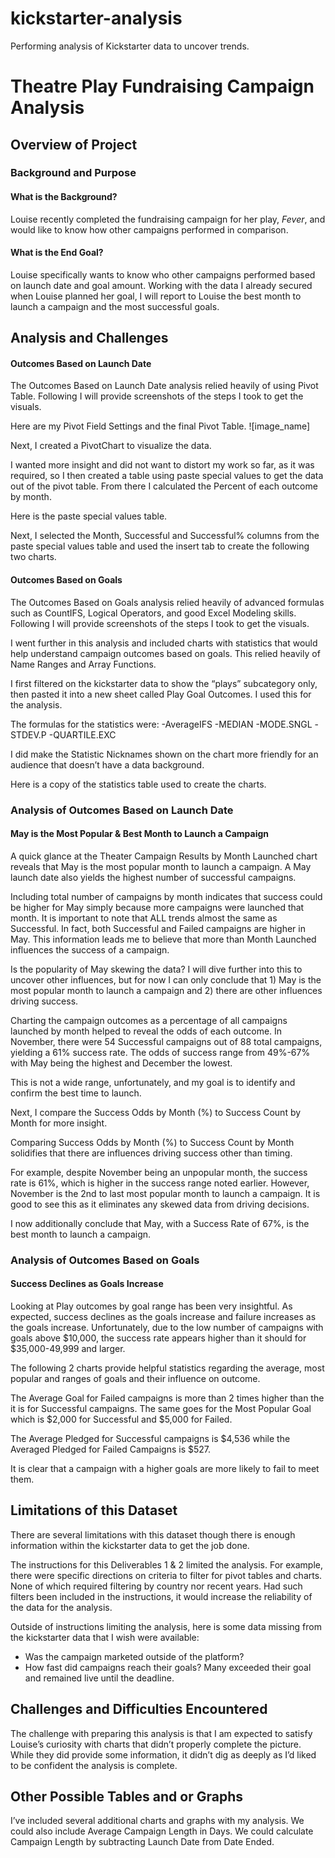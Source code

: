 # kickstarter-analysis
Performing analysis of Kickstarter data to uncover trends.

# Theatre Play Fundraising Campaign Analysis


## Overview of Project


### Background and Purpose


#### What is the Background?
Louise recently completed the fundraising campaign for her play, *Fever*, and would like to know how other campaigns performed in comparison. 

#### What is the End Goal?

Louise specifically wants to know who other campaigns performed based on launch date and goal amount. Working with the data I already secured when Louise planned her goal, I will report to Louise the best month to launch a campaign and the most successful goals. 


## Analysis and Challenges

#### Outcomes Based on Launch Date
The Outcomes Based on Launch Date analysis relied heavily of using Pivot Table. Following I will provide screenshots of the steps I took to get the visuals. 

Here are my Pivot Field Settings and the final Pivot Table.
![image_name]
  
Next, I created a PivotChart to visualize the data. 
 

I wanted more insight and did not want to distort my work so far, as it was required, so I then created a table using paste special values to get the data out of the pivot table. From there I calculated the Percent of each outcome by month. 

Here is the paste special values table. 

 



Next, I selected the Month, Successful and Successful% columns from the paste special values table and used the insert tab to create the following two charts.
    


#### Outcomes Based on Goals
The Outcomes Based on Goals analysis relied heavily of advanced formulas such as CountIFS, Logical Operators, and good Excel Modeling skills. Following I will provide screenshots of the steps I took to get the visuals. 

    


I went further in this analysis and included charts with statistics that would help understand campaign outcomes based on goals. This relied heavily of Name Ranges and Array Functions.

I first filtered on the kickstarter data to show the “plays” subcategory only, then pasted it into a new sheet called Play Goal Outcomes. I used this for the analysis.

The formulas for the statistics were:
-AverageIFS
-MEDIAN
-MODE.SNGL
-STDEV.P
-QUARTILE.EXC

I did make the Statistic Nicknames shown on the chart more friendly for an audience that doesn’t have a data background.

Here is a copy of the statistics table used to create the charts.
 


  

### Analysis of Outcomes Based on Launch Date


#### May is the Most Popular & Best Month to Launch a Campaign

 

A quick glance at the Theater Campaign Results by Month Launched chart reveals that May is the most popular month to launch a campaign.  A May launch date also yields the highest number of successful campaigns. 







  

Including total number of campaigns by month indicates that success could be higher for May simply because more campaigns were launched that month. It is important to note that ALL trends almost the same as Successful. In fact, both Successful and Failed campaigns are higher in May. This information leads me to believe that more than Month Launched influences the success of a campaign. 

Is the popularity of May skewing the data? I will dive further into this to uncover other influences, but for now I can only conclude that 1) May is the most popular month to launch a campaign and 2) there are other influences driving success.


 

Charting the campaign outcomes as a percentage of all campaigns launched by month helped to reveal the odds of each outcome.  In November, there were 54 Successful campaigns out of 88 total campaigns, yielding a 61% success rate. The odds of success range from 49%-67% with May being the highest and December the lowest. 

This is not a wide range, unfortunately, and my goal is to identify and confirm the best time to launch. 

Next, I compare the Success Odds by Month (%) to Success Count by Month for more insight.

  

Comparing Success Odds by Month (%) to Success Count by Month solidifies that there are influences driving success other than timing.

For example, despite November being an unpopular month, the success rate is 61%, which is higher in the success range noted earlier. However, November is the 2nd to last most popular month to launch a campaign. It is good to see this as it eliminates any skewed data from driving decisions.

I now additionally conclude that May, with a Success Rate of 67%, is the best month to launch a campaign. 


### Analysis of Outcomes Based on Goals
#### Success Declines as Goals Increase
 


Looking at Play outcomes by goal range has been very insightful. As expected, success declines as the goals increase and failure increases as the goals increase.  Unfortunately, due to the low number of campaigns with goals above $10,000, the success rate appears higher than it should for $35,000-49,999 and larger.

The following 2 charts provide helpful statistics regarding the average, most popular and ranges of goals and their influence on outcome. 
  


The Average Goal for Failed campaigns is more than 2 times higher than the it is for Successful campaigns. The same goes for the Most Popular Goal which is $2,000 for Successful and $5,000 for Failed. 

The Average Pledged for Successful campaigns is $4,536 while the Averaged Pledged for Failed Campaigns is $527.

It is clear that a campaign with a higher goals are more likely to fail to meet them. 


## Limitations of this Dataset

There are several limitations with this dataset though there is enough information within the kickstarter data to get the job done.

The instructions for this Deliverables 1 & 2 limited the analysis. For example, there were specific directions on criteria to filter for pivot tables and charts. None of which required filtering by country nor recent years. Had such filters been included in the instructions, it would increase the reliability of the data for the analysis. 

Outside of instructions limiting the analysis, here is some data missing from the kickstarter data that I wish were available:
- Was the campaign marketed outside of the platform? 
- How fast did campaigns reach their goals? Many exceeded their goal and remained live until the deadline. 





## Challenges and Difficulties Encountered

The challenge with preparing this analysis is that I am expected to satisfy Louise’s curiosity with charts that didn’t properly complete the picture.  While they did provide some information, it didn’t dig as deeply as I’d liked to be confident the analysis is complete. 


## Other Possible Tables and or Graphs

I’ve included several additional charts and graphs with my analysis. 
We could also include Average Campaign Length in Days. We could calculate Campaign Length by subtracting Launch Date from Date Ended.
